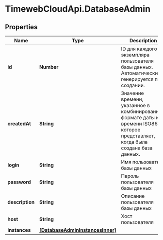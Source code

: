 # TimewebCloudApi.DatabaseAdmin

## Properties

Name | Type | Description | Notes
------------ | ------------- | ------------- | -------------
**id** | **Number** | ID для каждого экземпляра пользователя базы данных. Автоматически генерируется при создании. | 
**createdAt** | **String** | Значение времени, указанное в комбинированном формате даты и времени ISO8601, которое представляет, когда была создана база данных. | 
**login** | **String** | Имя пользователя базы данных | 
**password** | **String** | Пароль пользователя базы данных | 
**description** | **String** | Описание пользователя базы данных | 
**host** | **String** | Хост пользователя | 
**instances** | [**[DatabaseAdminInstancesInner]**](DatabaseAdminInstancesInner.md) |  | 


